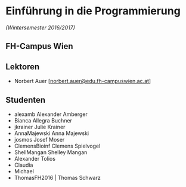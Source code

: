 # Einführung in die Programmierung 
*(Wintersemester 2016/2017)*

## FH-Campus Wien 

## Lektoren
+ Norbert Auer [norbert.auer@edu.fh-campuswien.ac.at]


## Studenten
+ alexamb Alexander Amberger
+ Bianca Allegra Buchner 
+ jkrainer Julie Krainer
+ AnnaMajewski Anna Majewski
+ josmos Josef Moser
+ ClemensBioinf Clemens Spielvogel
+ ShellMangan Shelley Mangan
+ Alexander Tolios
+ Claudia
+ Michael
+ ThomasFH2016 | Thomas Schwarz


